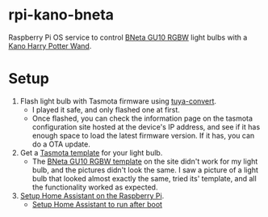 # rpi-kano-bneta
Raspberry Pi OS service to control [BNeta GU10 RGBW](https://www.builders.co.za/Fasteners-Fixtures-%26-Security/Security/Electronic-Security/Bneta-GU10-Smart-Multi-Wifi-LED-Bulb-%286W%29/p/000000000000705676) light bulbs with a [Kano Harry Potter Wand](https://kano.me/us/store/products/coding-wand).

# Setup

1. Flash light bulb with Tasmota firmware using [tuya-convert](https://github.com/ct-Open-Source/tuya-convert).
   - I played it safe, and only flashed one at first.
   - Once flashed, you can check the information page on the tasmota configuration site hosted at the device's IP address, and see if it has enough space to load the latest firmware version. If it has, you can do a OTA update.
2. Get a [Tasmota template](https://templates.blakadder.com/bulb.html) for your light bulb.
   - The [BNeta GU10 RGBW template](https://templates.blakadder.com/bneta_IO-WIFI-GU10S.html) on the site didn't work for my light bulb, and the pictures didn't look the same. I saw a picture of a light bulb that looked almost exactly the same, tried its' template, and all the functionality worked as expected.
3. [Setup Home Assistant on the Raspberry Pi](https://www.home-assistant.io/docs/installation/raspberry-pi/).
   - [Setup Home Assistant to run after boot](https://community.home-assistant.io/t/autostart-using-systemd/199497)